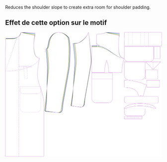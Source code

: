 
Reduces the shoulder slope to create extra room for shoulder padding.


## Effet de cette option sur le motif
![This image shows the effect of this option by superimposing several variants that have a different value for this option](carlton_shoulderslopereduction_sample.svg "Effect of this option on the pattern")
